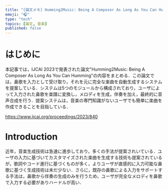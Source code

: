 ```yaml
---
title: "[論文メモ] Humming2Music: Being A Composer As Long As You Can Humming"
emoji: "🎧"
type: "tech"
topics: [論文, 音楽]
published: false
---
```


# はじめに
本記事では，IJCAI 2023で発表された論文"Humming2Music: Being A Composer As Long As You Can Humming"の内容をまとめる．この論文では，鼻歌を入力として受け取り，それを元に完全な楽曲を自動生成するシステムを提案している．システムは5つのモジュールから構成されており，ユーザによって入力された鼻歌を楽譜に変換し，メロディを生成，伴奏を加え，最終的に音声合成を行う．提案システムは，音楽の専門知識がないユーザでも簡単に楽曲を作成できることを目指している．

https://www.ijcai.org/proceedings/2023/840

# Introduction
近年，音楽生成技術は急速に進歩しており，多くの手法が提案されいている．ユーザの入力に基づいてカスタマイズされた楽曲を生成する技術も提案されているが，歌詞やコード進行に基づくものが多く，よりユーザが直感的に入力可能な鼻歌に基づく生成技術は未だ少ない．さらに，既存の鼻歌による入力をサポートする手法は，鼻歌から伴奏の生成のみを行うため，ユーザが完全なメロディを鼻歌で入力する必要がありハードルが高い．
